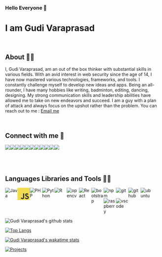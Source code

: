 ### Hello Everyone 👋
# I am Gudi Varaprasad 

<br>

## About 👨‍🎓

I, Gudi Varaprasad, am an out of the box thinker with substantial skills in various fields. With an avid interest in web security since the age of 14, I have now mastered various technologies, frameworks, and tools. I constantly challenge myself to develop new ideas and apps. Being an all-rounder, I have many hobbies like writing, badminton, editing, dancing, designing. My strong communication skills and leadership abilities have allowed me to take on new endeavors and succeed. I am a guy with a plan of attack and always focus on the upshot rather than the problem. You can reach out to me : [Email me](mailto:gudi.varaprasad@gmail.com)

<br>

## Connect with **me** 🔗

[<img height="40" align="left" src="https://www.vectorlogo.zone/logos/linkedin/linkedin-icon.svg" />](https://www.linkedin.com/in/varaprasad-gudi-0007b4129/)
[<img height="40" align="left" src="https://www.vectorlogo.zone/logos/twitter/twitter-icon.svg" />](https://twitter.com/Gudi_Varaprasad)
[<img height="40" align="left" src="https://www.vectorlogo.zone/logos/instagram/instagram-icon.svg" />](https://www.instagram.com/crypto._kid/)
[<img height="40" align="left" src="https://www.vectorlogo.zone/logos/facebook/facebook-icon.svg" />](https://www.facebook.com/Varaprasad.Gudi/)
[<img height="40" align="left" src="https://www.vectorlogo.zone/logos/gmail/gmail-icon.svg" />](mailto:gudi.varaprasad@gmail.com)
[<img height="40" align="left" src="https://www.vectorlogo.zone/logos/youtube/youtube-icon.svg" />](https://www.youtube.com/channel/UCR2gr-sBjqnH0gW-Ca6i7Hw?view_as=subscriber)
[<img height="40" align="left" src="https://www.vectorlogo.zone/logos/devto/devto-icon.svg" />](https://dev.to/varaprasad_gudi)
[<img height="40" align="left" src="https://img.icons8.com/fluent/452/project.png" />](https://gudivaraprasad.github.io/Projects/)
[<img height="40" align="left" src="https://www.vectorlogo.zone/logos/stackoverflow/stackoverflow-icon.svg" />](https://stackoverflow.com/users/13885645/gudi-varaprasad)
[<img height="40" align="left" src="https://hrcdn.net/community-frontend/assets/favicon-ddc852f75a.png" />](https://www.hackerrank.com/gudi_varaprasad)
[<img height="40" align="left" src="https://www.vectorlogo.zone/logos/quora/quora-icon.svg" />](https://www.quora.com/profile/Gudi-Varaprasad)

<br>
<br>
<br>
<br>

## Languages Libraries and Tools 👨‍💻

<img align="left" alt="Java" width="40px" src="https://www.vectorlogo.zone/logos/java/java-icon.svg" />
<img align="left" alt="JS" width="40px" src="https://raw.githubusercontent.com/github/explore/80688e429a7d4ef2fca1e82350fe8e3517d3494d/topics/javascript/javascript.png" />
<img align="left" alt="PHP" width="40px" src="https://www.vectorlogo.zone/logos/php/php-icon.svg" />
<img align="left" alt="Python" width="40px" src="https://www.vectorlogo.zone/logos/python/python-icon.svg" />
<img align="left" alt="R" width="40px" src="https://www.vectorlogo.zone/logos/r-project/r-project-official.svg" />
<img align="left" alt="opencv" width="40px" src="https://www.vectorlogo.zone/logos/opencv/opencv-icon.svg" />
<img align="left" alt="React" width="40px" src="https://www.vectorlogo.zone/logos/reactjs/reactjs-icon.svg" />
<img align="left" alt="bootstrap" width="40px" src="https://www.vectorlogo.zone/logos/getbootstrap/getbootstrap-icon.svg" />
<img align="left" alt="npm" width="40px" src="https://www.vectorlogo.zone/logos/nodejs/nodejs-icon.svg" />
<img align="left" alt="git" width="40px" src="https://www.vectorlogo.zone/logos/git-scm/git-scm-icon.svg" />
<img align="left" alt="github" width="40px" src="https://www.vectorlogo.zone/logos/github/github-tile.svg" />
<img align="left" alt="ubuntu" width="40px" src="https://www.vectorlogo.zone/logos/ubuntu/ubuntu-icon.svg" />
<img align="left" alt="raspberry" width="40px" src="https://www.vectorlogo.zone/logos/raspberrypi/raspberrypi-icon.svg" />
<img align="left" alt="vscode" width="40px" src="https://www.vectorlogo.zone/logos/visualstudio_code/visualstudio_code-icon.svg" />

<br>
<br>
<br>
<br><br>

![Gudi Varaprasad's github stats](https://github-readme-stats.vercel.app/api?username=GudiVaraprasad&show_icons=true&theme=radical)

[![Top Langs](https://github-readme-stats.vercel.app/api/top-langs/?username=GudiVaraprasad&layout=compact&theme=radical)](https://github.com/GudiVaraprasad/github-readme-stats)

[![Gudi Varaprasad's wakatime stats](https://github-readme-stats.vercel.app/api/wakatime?username=GudiVaraprasad)](https://github.com/GudiVaraprasad/github-readme-stats)

[![Projects](https://github-readme-stats.vercel.app/api/pin/?username=GudiVaraprasad&repo=Projects&theme=radical)](https://github.com/GudiVaraprasad/Projects)


